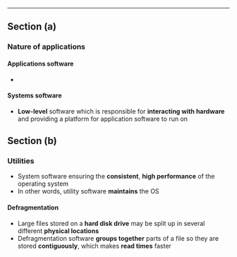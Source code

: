 ***
## Section (a)

### Nature of applications

#### Applications software
- 

#### Systems software
- **Low-level** software which is responsible for **interacting with hardware** and providing a platform for application software to run on

## Section (b)

### Utilities
- System software ensuring the **consistent**, **high performance** of the operating system
- In other words, utility software **maintains** the OS

#### Defragmentation
- Large files stored on a **hard disk drive** may be split up in several different **physical locations**
- Defragmentation software **groups together** parts of a file so they are stored **contiguously**, which makes **read times** faster